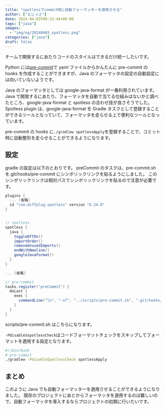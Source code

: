 ```yaml
---
title: "spotlessでcommit時に自動フォーマッターを適用させる"
author: ["えじっさ"]
date: 2024-04-03T00:33:44+09:00
tags: ["java"]
images:
  - "img/og/20240403_spotless.png"
categories: ["java"]
draft: false
---
```


チームで開発するにあたりコードのスタイルはできるだけ統一したいです。

Python には[pre-commit](https://pre-commit.com/)で yaml ファイルからかんたんに pre-commit の hooks を作成することができますが、Java のフォーマッタの設定の自動設定には向いていないようです。

Java のフォーマッタとしては google-java-format が一番利用されています。
Java で開発するにあたり、フォーマッタを自動で当てる仕組みはないかと調べたところ、google-java-format と spotless の合わせ技が良さそうでした。
Spotless plugin は、google-java-format を Gradle タスクとして登録することができるツールとなっていて、フォーマッタを走らせる上で便利なツールとなっています。

pre-commit の hooks に`./gradlew spotlessApply`を登録することで、コミット時に自動整形を走らせることができるようになります。

## 設定

gradle の設定は以下のとおりです。
preCommit のタスクは、pre-commit.sh を.git/hooks/pre-commit にシンボリックリンクを貼るようにしました。
このシンボリックリンクは相対パスでシンボリックリンクを貼るので注意が必要です。

```groovy
plugins {
  ... (省略)
  id "com.diffplug.spotless" version "6.24.0"
}


// spotless
spotless {
  java {
    toggleOffOn()
    importOrder()
    removeUnusedImports()
    endWithNewline()
    googleJavaFormat()
  }
}

... (省略)

// pre-commit
tasks.register("preCommit") {
  doLast {
    exec {
      commandLine("ln", "-sf", "../scripts/pre-commit.sh", ".git/hooks/pre-commit")
    }
  }
}

```

scripts/pre-commit.sh はこちらになります。

`-PdisableSspotlessCheck`はコードフォーマットチェックをスキップしてフォーマットを適用する設定となります。

```sh
#!/bin/bash
# pre-commit
./gradlew -PdisableSpotlessCheck spotlessApply
```

## まとめ

このように Java でも自動フォーマッターを適用させることができるようになりました。
既存のプロジェクトにあとからフォーマッタを適用するのは難しいので、自動フォーマッタを導入するならプロジェクトの初期に行いたいです。
